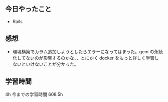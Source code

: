 ## 今日やったこと

- Rails

## 感想

- 環境構築でカラム追加しようとしたらエラーになってはまった。gem の永続化してないのが影響するのかな、、とにかく docker をもっと詳しく学習しないといけないことが分かった。

## 学習時間

4h
今までの学習時間 608.5h
